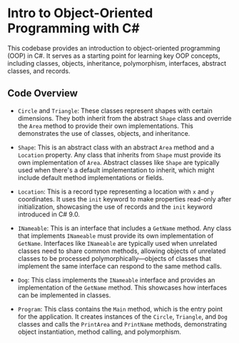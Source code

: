 ﻿# Intro to Object-Oriented Programming with C#

This codebase provides an introduction to object-oriented programming (OOP) in C#. It serves as a starting point for
learning key OOP concepts, including classes, objects, inheritance, polymorphism, interfaces, abstract classes, and
records.

## Code Overview

- `Circle` and `Triangle`: These classes represent shapes with certain dimensions. They both inherit from the abstract
  `Shape` class and override the `Area` method to provide their own implementations. This demonstrates the use of
  classes, objects, and inheritance.

- `Shape`: This is an abstract class with an abstract `Area` method and a `Location` property. Any class that inherits
  from `Shape` must provide its own implementation of `Area`. Abstract classes like `Shape` are typically used when
  there's a default implementation to inherit, which might include default method implementations or fields.

- `Location`: This is a record type representing a location with `x` and `y` coordinates. It uses the `init` keyword to
  make properties read-only after initialization, showcasing the use of records and the `init` keyword introduced in C#
  9.0.

- `INameable`: This is an interface that includes a `GetName` method. Any class that implements `INameable` must provide
  its own implementation of `GetName`. Interfaces like `INameable` are typically used when unrelated classes need to
  share common methods, allowing objects of unrelated classes to be processed polymorphically—objects of classes that
  implement the same interface can respond to the same method calls.

- `Dog`: This class implements the `INameable` interface and provides an implementation of the `GetName` method. This
  showcases how interfaces can be implemented in classes.

- `Program`: This class contains the `Main` method, which is the entry point for the application. It creates instances
  of the `Circle`, `Triangle`, and `Dog` classes and calls the `PrintArea` and `PrintName` methods, demonstrating object
  instantiation, method calling, and polymorphism.
